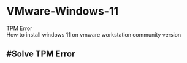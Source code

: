 # VMware-Windows-11
TPM Error<br>
How to install windows 11 on vmware workstation community version<br>
<h2>#Solve TPM Error</h2>
